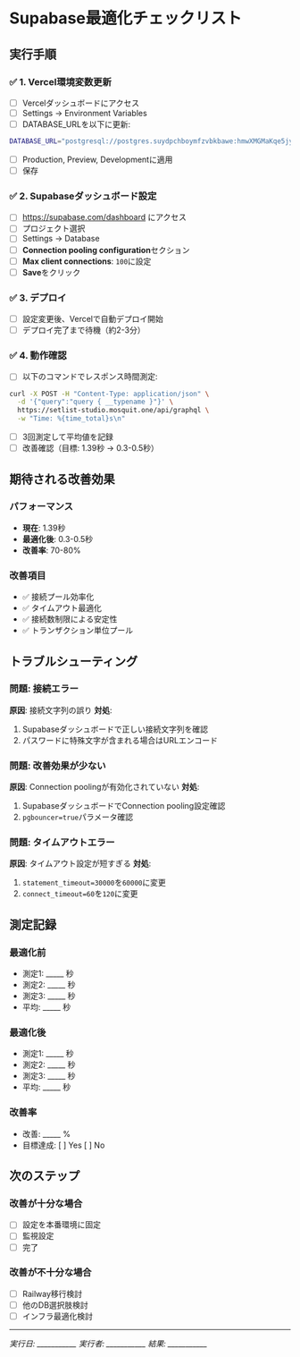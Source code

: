 # Supabase最適化チェックリスト

## 実行手順

### ✅ 1. Vercel環境変数更新
- [ ] Vercelダッシュボードにアクセス
- [ ] Settings → Environment Variables
- [ ] DATABASE_URLを以下に更新:

```bash
DATABASE_URL="postgresql://postgres.suydpchboymfzvbkbawe:hmwXMGMaKqe5jygd@aws-0-ap-northeast-1.pooler.supabase.com:6543/postgres?sslmode=require&pgbouncer=true&connection_limit=20&pool_timeout=30&statement_timeout=30000&connect_timeout=60&application_name=setlist-studio&pool_mode=transaction"
```

- [ ] Production, Preview, Developmentに適用
- [ ] 保存

### ✅ 2. Supabaseダッシュボード設定
- [ ] https://supabase.com/dashboard にアクセス
- [ ] プロジェクト選択
- [ ] Settings → Database
- [ ] **Connection pooling configuration**セクション
- [ ] **Max client connections**: `100`に設定
- [ ] **Save**をクリック

### ✅ 3. デプロイ
- [ ] 設定変更後、Vercelで自動デプロイ開始
- [ ] デプロイ完了まで待機（約2-3分）

### ✅ 4. 動作確認
- [ ] 以下のコマンドでレスポンス時間測定:

```bash
curl -X POST -H "Content-Type: application/json" \
  -d '{"query":"query { __typename }"}' \
  https://setlist-studio.mosquit.one/api/graphql \
  -w "Time: %{time_total}s\n"
```

- [ ] 3回測定して平均値を記録
- [ ] 改善確認（目標: 1.39秒 → 0.3-0.5秒）

## 期待される改善効果

### パフォーマンス
- **現在**: 1.39秒
- **最適化後**: 0.3-0.5秒
- **改善率**: 70-80%

### 改善項目
- ✅ 接続プール効率化
- ✅ タイムアウト最適化
- ✅ 接続数制限による安定性
- ✅ トランザクション単位プール

## トラブルシューティング

### 問題: 接続エラー
**原因**: 接続文字列の誤り
**対処**: 
1. Supabaseダッシュボードで正しい接続文字列を確認
2. パスワードに特殊文字が含まれる場合はURLエンコード

### 問題: 改善効果が少ない
**原因**: Connection poolingが有効化されていない
**対処**:
1. SupabaseダッシュボードでConnection pooling設定確認
2. `pgbouncer=true`パラメータ確認

### 問題: タイムアウトエラー
**原因**: タイムアウト設定が短すぎる
**対処**:
1. `statement_timeout=30000`を`60000`に変更
2. `connect_timeout=60`を`120`に変更

## 測定記録

### 最適化前
- 測定1: _____ 秒
- 測定2: _____ 秒
- 測定3: _____ 秒
- 平均: _____ 秒

### 最適化後
- 測定1: _____ 秒
- 測定2: _____ 秒
- 測定3: _____ 秒
- 平均: _____ 秒

### 改善率
- 改善: _____ %
- 目標達成: [ ] Yes [ ] No

## 次のステップ

### 改善が十分な場合
- [ ] 設定を本番環境に固定
- [ ] 監視設定
- [ ] 完了

### 改善が不十分な場合
- [ ] Railway移行検討
- [ ] 他のDB選択肢検討
- [ ] インフラ最適化検討

---

*実行日: ___________*
*実行者: ___________*
*結果: ___________*